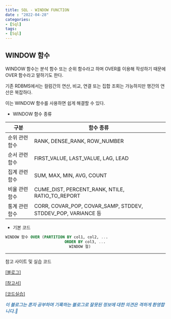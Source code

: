 ```yaml
---
title: SQL - WINDOW FUNCTION
date : "2022-04-28"
categories:
- [Sql]
tags:
- [Sql]
---
```



## WINDOW 함수

WINDOW 함수는 분석 함수 또는 순위 함수라고 하며 OVER를 이용해 작성하기 때문에 OVER 함수라고 말하기도 한다.  

기존 RDBMS에서는 컬럼간의 연산, 비교, 연결 또는 집합 조회는 가능하지만 행간의 연산은 복잡하다.  

이는 WINDOW 함수를 사용하면 쉽게 해결할 수 있다.  

- WINDOW 함수 종류

| 구분 | 함수 종류 |
| --- | --- |
| 순위 관련 함수 | RANK, DENSE_RANK, ROW_NUMBER |
| 순서 관련 함수 | FIRST_VALUE, LAST_VALUE, LAG, LEAD |
| 집계 관련 함수 | SUM, MAX, MIN, AVG, COUNT |
| 비율 관련 함수 | CUME_DIST, PERCENT_RANK, NTILE, RATIO_TO_REPORT |
| 통계 관련 함수 | CORR, COVAR_POP, COVAR_SAMP, STDDEV, STDDEV_POP, VARIANCE 등 |

- 기본 코드

```sql
WINDOW 함수 OVER (PARTITION BY col1, col2, ...
						  ORDER BY col3, ...
							WINDOW 절)

```

  

---

참고 사이트 및 실습 코드 

[[블로그]](https://loghada.tistory.com/19)

[[참고서]](http://www.kyobobook.co.kr/product/detailViewKor.laf?mallGb=KOR&ejkGb=KOR&barcode=9788966189984)

[[코드실습]](https://github.com/zerobbang/study_oracle_sql/blob/main/Day4_Ch7.sql)  
  
  
**_<span style="color:#4682B4;"> 이 블로그는 혼자 공부하며 기록하는 블로그로 잘못된 정보에 대한 의견은 격하게 환영합니다.🤩 </span>_**